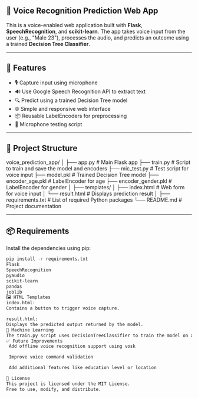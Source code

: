 ## 🎤 Voice Recognition Prediction Web App

This is a voice-enabled web application built with **Flask**, **SpeechRecognition**, and **scikit-learn**. The app takes voice input from the user (e.g., "Male 23"), processes the audio, and predicts an outcome using a trained **Decision Tree Classifier**.

---

## 🧠 Features

- 🎙️ Capture input using microphone
- 🔊 Use Google Speech Recognition API to extract text
- 🔍 Predict using a trained Decision Tree model
- 🌐 Simple and responsive web interface
- 📦 Reusable LabelEncoders for preprocessing
- 🧪 Microphone testing script

---

## 📁 Project Structure

voice_prediction_app/
│
├── app.py # Main Flask app
├── train.py # Script to train and save the model and encoders
├── mic_test.py # Test script for voice input
├── model.pkl # Trained Decision Tree model
├── encoder_age.pkl # LabelEncoder for age
├── encoder_gender.pkl # LabelEncoder for gender
│
├── templates/
│ ├── index.html # Web form for voice input
│ └── result.html # Displays prediction result
│
├── requirements.txt # List of required Python packages
└── README.md # Project documentation

---

## 📦 Requirements

Install the dependencies using pip:

```bash
pip install -r requirements.txt
Flask
SpeechRecognition
pyaudio
scikit-learn
pandas
joblib
🖼️ HTML Templates
index.html:
Contains a button to trigger voice capture.

result.html:
Displays the predicted output returned by the model.
🧠 Machine Learning
The train.py script uses DecisionTreeClassifier to train the model on a sample dataset (you can replace this with your own). It uses LabelEncoder for handling categorical inputs like gender and age groups.
✅ Future Improvements
 Add offline voice recognition support using vosk

 Improve voice command validation

 Add additional features like education level or location

📄 License
This project is licensed under the MIT License.
Free to use, modify, and distribute.
